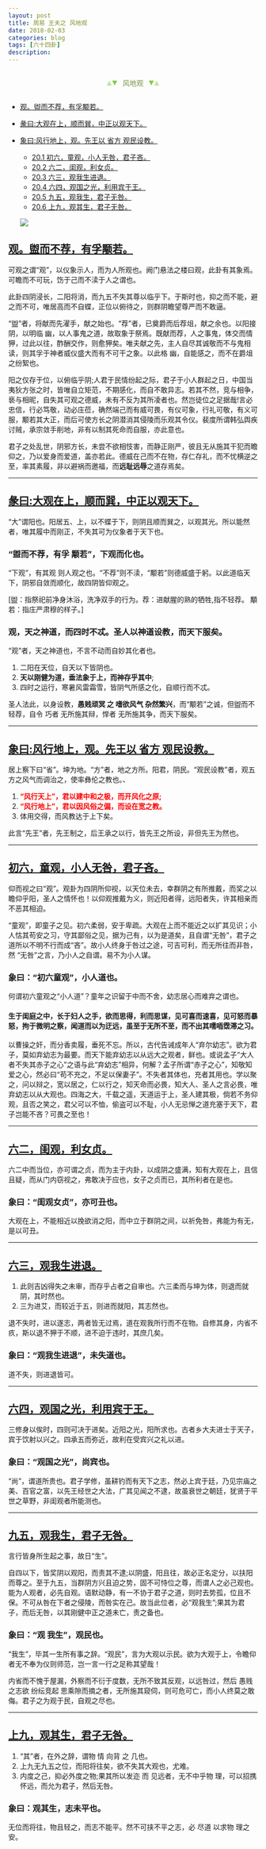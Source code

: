 ```yaml
---
layout: post
title: 周易 王夫之 风地观
date: 2018-02-03
categories: blog
tags: [六十四卦]
description: 
---
```


<span id = "jump"></span>


<section style="margin: 0px auto; text-align: center;">
    <section class="xhr" style="width: 0px; height: 0px; border-left: 5px solid transparent; border-right: 5px solid transparent; border-bottom: 10px solid rgb(135, 201, 67); display: inline-block; opacity: 0.5; border-top-color: rgb(135, 201, 67);"></section>
    <section class="xhr" style="width: 0px; height: 0px; border-left: 5px solid transparent; border-right: 5px solid transparent; border-top: 10px solid rgb(135, 201, 67); display: inline-block; margin-left: -3px; border-bottom-color: rgb(135, 201, 67);"></section>
    <section style="
margin-left: 0.5em;
display: inline-block;">
        <p>
            <span style="color: rgb(118, 146, 60);">风地观</span>
        </p>
    </section>
    <section class="xhr" style="margin-left: 0.5em; width: 0px; height: 0px; border-left: 5px solid transparent; border-right: 5px solid transparent; border-top: 10px solid rgb(135, 201, 67); display: inline-block; border-bottom-color: rgb(135, 201, 67);"></section>
    <section class="xhr" style="width: 0px; height: 0px; border-left: 5px solid transparent; border-right: 5px solid transparent; border-bottom: 10px solid rgb(135, 201, 67); display: inline-block; opacity: 0.5; margin-left: -3px; border-top-color: rgb(135, 201, 67);"></section>
</section>

- [观。盥而不荐，有孚颙若。](#jump盥而不荐)
- [彖曰:大观在上，顺而巽，中正以观天下。](#jump大观在上)
- [象曰:风行地上，观。先王以 省方 观民设教。](#jump风行地上)
  - [20.1 初六，童观，小人无咎，君子吝。](#jump童观)
  - [20.2 六二，闺观，利女贞。](#jump闺观)
  - [20.3 六三，观我生进退。](#jump观我生进退)
  - [20.4 六四，观国之光，利用宾于王。](#jump观国之光)
  - [20.5 九五，观我生，君子无咎。](#jump观我生)
  - [20.6 上九，观其生，君子无咎。](#jump观其生)
  
  ![](http://www.guoyi360.com/uploads/allimg/130426/1-1304260T133917.jpg)


<span id = "jump盥而不荐"></span>
## [观。盥而不荐，有孚颙若。](#jump)
可观之谓“观”，以仪象示人，而为人所观也。阙门悬法之楼曰观，此卦有其象焉。可瞻而不可玩，饬于己而不渎于人之谓也。


此卦四阴浸长，二阳将消，而九五不失其尊以临乎下。于斯时也，抑之而不能，避之而不可，唯居高而不自蝶，正位以俯待之，则群阴瞻望尊严而不敢逼。


“盥”者，将献而先濯手，献之始也。“荐”者，已奠爵而后荐俎，献之余也。以阳接阴，以明临 幽，以人事鬼之道，故取象于祭焉。既献而荐，人之事鬼，体交而情狎，过此以往，酢酬交作，则愈狎矣。唯夫献之先，主人自尽其诚敬而不与鬼相读，则其孚于神者威仪盛大而有不可干之象。以此格 幽，自能感之，而不在爵俎之纷絮也。


阳之仅存于位，以俯临乎阴;人君于民情纷起之际，君子于小人群起之日，中国当夷狄方张之时，皆唯自立矩范，不期感化，而自不敢异志。若其不然，竞与相争，亵与相昵，自失其可观之德威，未有不反为其所凌者也。然岂徒位之足据哉!言必忠信，行必笃敬，动必庄莅，确然端己而有威可畏，有仪可象，行礼可敬，有义可服，颙若其大正，而后可使方长之阴潜消其侵陵而乐观其令仪。裴度所谓韩弘舆疾讨贼，承宗敛手削地，非有以制其死命而自服，亦此意也。


君子之处乱世，阴邪方长，未尝不欲相忮害，而静正刚严，彼且无从施其干犯而瞻仰之，乃以爱身而爱道，盖亦若此。德威在己而不在物，存仁存礼，而不忧横逆之至，率其素履，非以避祸而邀福，而**远耻远辱**之道存焉矣。

----

<span id = "jump大观在上"></span>
## [彖曰:大观在上，顺而巽，中正以观天下。](#jump)
“大”谓阳也。阳居五、上，以不蝶于下，则阴且顺而巽之，以观其光。所以能然者，唯其履中而刚正，不失其可为仪象者于天下也。

### “盥而不荐，有孚 颙若”，下观而化也。
“下观”，有其观 则人观之也。“不荐”则不渎，“颙若”则德威盛于躬。以此道临天下，阴邪自敛而顺化，故四阴皆仰观之。


[盥：指祭祀前净身沐浴，洗净双手的行为。荐：进献腥的熟的牺牲,指不轻荐。 顒若：指庄严肃穆的样子。]

### 观，天之神道，而四时不忒。圣人以神道设教，而天下服矣。
“观”者，天之神道也，不言不动而自妙其化者也。
1. 二阳在天位，自天以下皆阴也。
1. **天以刚健为道，垂法象于上，而神存乎其中**;
1. 四时之运行，寒暑风雷霜雪，皆阴气所感之化，自顺行而不忒。


圣人法此，以身设教，**愚贱顽冥 之 嗜欲风气 杂然繁兴**，而“颙若”之诚，但盥而不轻荐，自令 巧者 无所施其辩，悍者 无所施其争，而天下服矣。

----

<span id = "jump风行地上"></span>
## [象曰:风行地上，观。先王以 省方 观民设教。](#jump)
居上察下曰“省”。坤为地。“方”者，地之方所。阳君，阴民。“观民设教”者，观五方之风气而调治之，使率彝伦之教也。、
1. <font color="#FF0000"><b>“风行天上”，君以建中和之极，而开风化之原;</b></font>
1. <font color="#FF0000"><b>“风行地上”，君以因风俗之偏，而设在宽之教。</b></font>
1. 体用交得，而风教达于上下矣。


此言“先王”者，先王制之，后王承之以行，皆先王之所设，非但先王为然也。

----

<span id = "jump童观"></span>
## [初六，童观，小人无咎，君子吝。](#jump)
仰而视之曰“观”。观卦为四阴所仰视，以天位未去，幸群阴之有所推戴，而奖之以瞻仰乎阳，圣人之情怀也！以仰观推戴为义，则近阳者得，远阳者失，许其相亲而不恶其相迫。


“童观”，即童子之见。初六柔弱，安于卑疏。大观在上而不能近之以扩其见识；小人怙其苟安之习，守其鄙俗之见，据为己有，以为是道矣，且自谓“无咎”，君子之道所以不明不行而成“吝”。故小人终身于咎过之途，可吉可利，而无所往而非咎，然 “无咎”之言，乃小人之自谓。易不为小人谋。


### 象曰：“初六童观”，小人道也。
何谓初六童观之“小人道”？童年之识留于中而不舍，幼志居心而难弃之谓也。


#### 生于闺庭之中，长于妇人之手，欲而思得，利而思谋，见可喜而速喜，见可怒而暴怒，拘于微明之察，闻道而以为迂远，虽至于无所不至，而不出其嚅㖇霑滞之习。
以曹操之奸，而分香卖履，垂死不忘。所以，古代告诫成年人“弃尔幼志”。欲为君子，莫如弃幼志为最要。而天下能弃幼志以从远大之观者，鲜也。或说孟子“大人者不失其赤子之心”之语与此“弃幼志”相异，何解？孟子所谓“赤子之心”，知敬知爱之心，然必曰“苟不充之，不足以保妻子”。不失者其体也，充者其用也。学以聚之，问以辩之，宽以居之，仁以行之，知天命而必畏，知大人、圣人之言必畏，唯弃幼志以从大观也。四海之大，千载之遥，天道运于上，圣人建其极，倘若不务仰观，且否之笑之，君父可以不恤，偷盗可以不耻，小人无忌惮之道充塞于天下，君子岂能不吝？可畏之至也！

----

<span id = "jump闺观"></span>
## [六二，闺观，利女贞。](#jump)
六二中而当位，亦可谓之贞，而为主于内卦，以成阴之盛满，知有大观在上，且信且疑，而从门内窃视之，弗敢决于应也，女子之贞而已，其所利者在是也。

### 象曰：“闺观女贞”，亦可丑也。
大观在上，不能相近以挽欲消之阳，而中立于群阴之间，以祈免咎，弗能为有无，是以可丑。

----

<span id = "jump观我生进退"></span>
## [六三，观我生进退。](#jump)
1. 此则吉凶得失之未审，而存乎占者之自审也。六三柔而与坤为体，则退而就阴，其时然也。
1. 三为进艾，而较近于五，则进而就阳，其志然也。


退不失时，进以遂志，两者皆无过焉，道在观我所行而不在物。自修其身，内省不疚，斯以退不狎于不顺，进不迫于违时，其庶几矣。

### 象曰：“观我生进退”，未失道也。
道不失，则进退皆可。

----

<span id = "jump观国之光"></span>
## [六四，观国之光，利用宾于王。](#jump)
三修身以俟时，四则可决于进矣。近阳之光，阳所求也。古者乡大夫进士于天子，宾于饮射以兴之。四承五而弥近，故利在受宾兴之礼以进。

### 象曰：“观国之光”，尚宾也。
“尚”，谓道所贵也。君子学修，虽耕钓而有天下之志，然必上宾于廷，乃见宗庙之美、百官之富，以先王经世之大法，广其见闻之不逮，故虽衰世之朝廷，犹贤于平世之草野，非闺观者所能测也。

----

<span id = "jump观我生"></span>
## [九五，观我生，君子无咎。](#jump)
言行皆身所生起之事，故日“生”。


自四以下，皆奖阴以观阳，而责其不逮;以阴盛，阳且往，故必正名定分，以扶阳而尊之。至于九五，当群阴方兴且迫之势，固不可恃位之尊，而谓人之必己观也。能为人观者，必先自观。语默动静，有一不协于君子之道，则时去势孤，位且不保。不可从咎在下者之侵陵，而咎实在己。故当此位者，必“观我生”;果其为君子，而后无咎，以其刚健中正之道未亡，责之备也。

### 象曰：“观 我生”，观民也。
“我生”，毕其一生所有事之辞。“观民”，言为大观以示民。欲为大观于上，令瞻仰者无不奉为仪则师范，岂一言一行之足称其望哉！


内省而不愧于屋漏，外察而不衍于度数，无所不致其反观，以远咎过，然后 愚贱之志欲 纷纭竞起 思乘隙而摘之者，无所施其窥伺，则可危可亡，而小人终莫之敢侮。君子之为观于民，自观之尽也。

----

<span id = "jump小人无咎"></span>
## [上九，观其生，君子无咎。](#jump)
1. “其”者，在外之辞，谓物 情 向背 之 几也。
1. 上九无九五之位，而阳将往矣，欲不失其大观也，尤难。
1. 内度之己，抑必外度之物;果其所以发迩 而 见远者，无不中乎物 理，可以招携怀远，而允为君子，然后无咎。

### 象曰：观其生，志未平也。
无位而将往，物且轻之，而志不能平。然不可挟不平之志，必 尽道 以求物 理之安。














